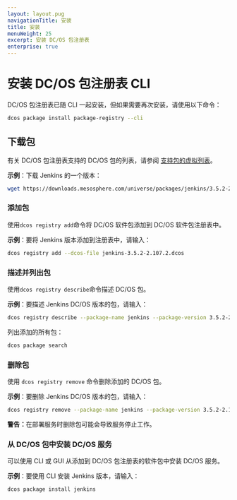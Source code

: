 ```yaml
---
layout: layout.pug
navigationTitle: 安装
title: 安装
menuWeight: 25
excerpt: 安装 DC/OS 包注册表
enterprise: true
---
```


# 安装 DC/OS 包注册表 CLI

DC/OS 包注册表已随 CLI 一起安装，但如果需要再次安装，请使用以下命令：

```bash
dcos package install package-registry --cli
```

## 下载包

有关 DC/OS 包注册表支持的 DC/OS 包的列表，请参阅 [支持包的虚拟列表](https://downloads.mesosphere.com/universe/packages/packages.html)。

**示例**：下载 Jenkins 的一个版本：

```bash
wget https://downloads.mesosphere.com/universe/packages/jenkins/3.5.2-2.107.2/jenkins-3.5.2-2.107.2.dcos
```

### 添加包

使用`dcos registry add`命令将 DC/OS 软件包添加到 DC/OS 软件包注册表中。

**示例**：要将 Jenkins 版本添加到注册表中，请输入：

```bash
dcos registry add --dcos-file jenkins-3.5.2-2.107.2.dcos
```

### 描述并列出包

使用`dcos registry describe`命令描述 DC/OS 包。

**示例**：要描述 Jenkins DC/OS 版本的包，请输入：

```bash
dcos registry describe --package-name jenkins --package-version 3.5.2-2.107.2
```

列出添加的所有包：

```bash
dcos package search
```

### 删除包

使用 `dcos registry remove` 命令删除添加的 DC/OS 包。

**示例**：要删除 Jenkins DC/OS 版本的包，请输入：

```bash
dcos registry remove --package-name jenkins --package-version 3.5.2-2.107.2
```

<p class="message--warning"><strong>警告：</strong>在部署服务时删除包可能会导致服务停止工作。</p>

### 从 DC/OS 包中安装 DC/OS 服务

可以使用 CLI 或 GUI 从添加到 DC/OS 包注册表的软件包中安装 DC/OS 服务。

**示例**：要使用 CLI 安装 Jenkins 版本，请输入：

```bash
dcos package install jenkins
```
